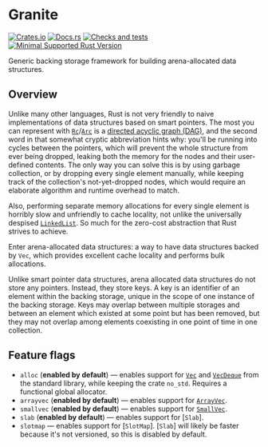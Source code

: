 # Granite
[![Crates.io](https://img.shields.io/crates/v/granite)](https://crates.io/crates/granite "Granite on Crates.io")
[![Docs.rs](https://img.shields.io/badge/documentation-docs.rs-informational)](https://docs.rs/granite "Granite on Docs.rs")
[![Checks and tests](https://github.com/kotauskas/granite.rs/workflows/Checks%20and%20tests/badge.svg)](https://github.com/kotauskas/granite.rs/actions "GitHub Actions page for Granite")
[![Minimal Supported Rust Version](https://img.shields.io/badge/msrv-1.46-orange)](https://blog.rust-lang.org/2020/08/27/Rust-1.46.0.html "Rust 1.46 release notes")

Generic backing storage framework for building arena-allocated data structures.

## Overview
Unlike many other languages, Rust is not very friendly to naive implementations of data structures based on smart pointers. The most you can represent with [`Rc`]/[`Arc`] is a [directed acyclic graph (DAG)][DAG], and the second word in that somewhat cryptic abbreviation hints why: you'll be running into cycles between the pointers, which will prevent the whole structure from ever being dropped, leaking both the memory for the nodes and their user-defined contents. The only way you can solve this is by using garbage collection, or by dropping every single element manually, while keeping track of the collection's not-yet-dropped nodes, which would require an elaborate algorithm and runtime overhead to match.

Also, performing separate memory allocations for every single element is horribly slow and unfriendly to cache locality, not unlike the universally despised [`LinkedList`]. So much for the zero-cost abstraction that Rust strives to achieve.

Enter arena-allocated data structures: a way to have data structures backed by `Vec`, which provides excellent cache locality and performs bulk allocations.

Unlike smart pointer data structures, arena allocated data structures do not store any pointers. Instead, they store keys. A key is an identifier of an element within the backing storage, unique in the scope of one instance of the backing storage. Keys may overlap between multiple storages and between an element which existed at some point but has been removed, but they may not overlap among elements coexisting in one point of time in one collection.

## Feature flags
- `alloc` (**enabled by default**) — enables support for [`Vec`] and [`VecDeque`] from the standard library, while keeping the crate `no_std`. Requires a functional global allocator.
- `arrayvec` (**enabled by default**) — enables support for [`ArrayVec`].
- `smallvec` (**enabled by default**) — enables support for [`SmallVec`].
- `slab` (**enabled by default**) — enables support for [`Slab`].
- `slotmap` — enables support for [`SlotMap`]. [`Slab`] will likely be faster because it's not versioned, so this is disabled by default.

[`Vec`]: https://doc.rust-lang.org/std/vec/struct.Vec.html " "
[`VecDeque`]: https://doc.rust-lang.org/std/collections/struct.VecDeque.html " "
[`SmallVec`]: https://docs.rs/smallvec/*/smallvec/struct.SmallVec.html " "
[`ArrayVec`]: https://docs.rs/arrayvec/*/arrayvec/struct.ArrayVec.html " "
[`LinkedList`]: https://doc.rust-lang.org/std/collections/struct.LinkedList.html " "
[`Rc`]: https://doc.rust-lang.org/std/rc/struct.Rc.html " "
[`Arc`]: https://doc.rust-lang.org/std/sync/struct.Arc.html " "
[DAG]: https://en.wikipedia.org/wiki/Directed_acyclic_graph " "
